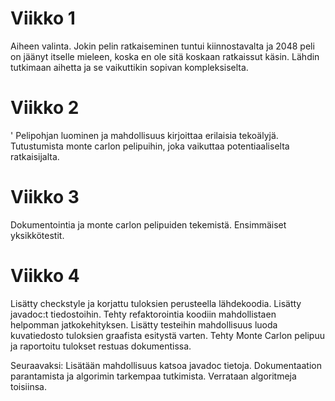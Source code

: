 # Viikko 1
Aiheen valinta. Jokin pelin ratkaiseminen tuntui kiinnostavalta ja 2048 peli on jäänyt
itselle mieleen, koska en ole sitä koskaan ratkaissut käsin. Lähdin tutkimaan aihetta ja 
se vaikuttikin sopivan kompleksiselta. 
# Viikko 2
'
Pelipohjan luominen ja mahdollisuus kirjoittaa erilaisia tekoälyjä. Tutustumista monte carlon pelipuihin, joka vaikuttaa potentiaaliselta ratkaisijalta. 
# Viikko 3
Dokumentointia ja monte carlon pelipuiden tekemistä. Ensimmäiset yksikkötestit. 

# Viikko 4 
Lisätty checkstyle ja korjattu tuloksien perusteella lähdekoodia. Lisätty javadoc:t tiedostoihin. Tehty refaktorointia 
koodiin mahdollistaen helpomman jatkokehityksen. Lisätty testeihin mahdollisuus luoda kuvatiedosto tuloksien graafista
esitystä varten. Tehty Monte Carlon pelipuu ja raportoitu tulokset restuas dokumentissa.

Seuraavaksi: 
Lisätään mahdollisuus katsoa javadoc tietoja. Dokumentaation parantamista ja algorimin tarkempaa tutkimista.
Verrataan algoritmeja toisiinsa.

